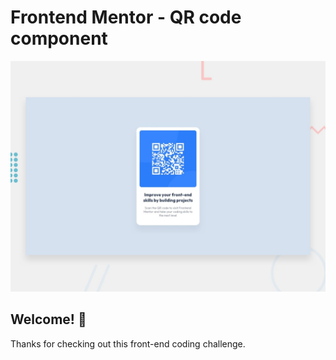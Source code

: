 # Frontend Mentor - QR code component

![Design preview for the QR code component coding challenge](./preview.jpg)

## Welcome! 👋

Thanks for checking out this front-end coding challenge.


